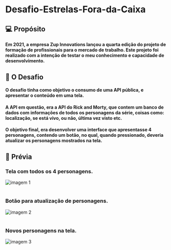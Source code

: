 # Desafio-Estrelas-Fora-da-Caixa

## 💻 Propósito 
#### Em 2021, a empresa Zup Innovations lançou a quarta edição do projeto de formação de profissionais para o mercado de trabalho. Este projeto foi realizado com a intenção de testar o meu conhecimento e capacidade de desenvolvimento.


## 💬 O Desafio 
#### O desafio tinha como objetivo o consumo de uma API pública, e apresentar o conteúdo em uma tela. 

#### A API em questão, era a API do Rick and Morty, que contem um banco de dados com informações de todos os personagens da série, coisas como: localização, se está vivo, ou não, última vez visto etc.

#### O objetivo final, era desenvolver uma interface que apresentasse 4 personagens, contendo um botão, no qual, quando pressionado, deveria atualizar os personagens mostrados na tela.


## 🚀 Prévia 

### Tela com todos os 4 personagens.

![imagem 1](https://user-images.githubusercontent.com/124414962/221300789-d5dd336b-6e0b-4391-8a40-2903e88d844a.png)


#

### Botão para atualização de personagens.

![imagem 2](https://user-images.githubusercontent.com/124414962/221301083-53d251c8-0cd4-46f1-9174-3a34ff88ef14.png)

#

### Novos personagens na tela.

![imagem 3](https://user-images.githubusercontent.com/124414962/221301199-f4caab10-4507-4578-8f14-14de9f6f6bbd.png)



